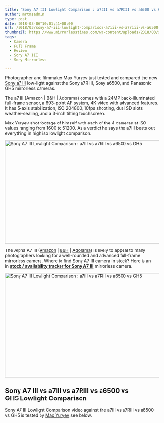 ```yaml
---
title: 'Sony A7 III Lowlight Comparison : a7III vs a7RIII vs a6500 vs GH5'
author: mrtmsadmin
type: post
date: 2018-03-06T10:01:41+00:00
url: /2018/03/sony-a7-iii-lowlight-comparison-a7iii-vs-a7riii-vs-a6500-vs-gh5/
thumbnail: https://www.mirrorlesstimes.com/wp-content/uploads/2018/03/sony-a7-iii-lowlight-comparison-a7iii-vs-a7riii-vs-a6500-vs-gh5-1-1.png
tags:
  - Camera
  - Full Frame
  - Review
  - Sony A7 III
  - Sony Mirrorless

---
```

Photographer and filmmaker Max Yuryev just tested and compared the new [Sony a7 III][1] low-light against the Sony a7R III, Sony a6500, and Panasonic GH5 mirrorless cameras.

The a7 III (<a href="https://www.amazon.com/dp/B07B43WPVK/?tag=daicamnew-20" target="_blank" rel="noopener noreferrer nofollow" data-wpel-link="external" data-amzn-asin="B07B43WPVK">Amazon</a> | <a href="https://www.bhphotovideo.com/c/product/1394217-REG/sony_ilce_7m3_alpha_a7_iii_mirrorless.html/BI/20175/KBID/14249" target="_new" rel="nofollow" data-wpel-link="external">B&H</a> | <a href="https://adorama.evyy.net/c/63923/51926/1036?u=https%3A%2F%2Fwww.adorama.com%2Fisoa7m3.html" target="_new" rel="nofollow" data-wpel-link="external">Adorama</a>) comes with a 24MP back-illuminated full-frame sensor, a 693-point AF system, 4K video with advanced features. It has 5-axis stabilization, ISO 204800, 10fps shooting, dual SD slots, weather-sealing, and a 3-inch tilting touchscreen.

Max Yuryev shot footage of himself with each of the 4 cameras at ISO values ranging from 1600 to 51200. As a verdict he says the a7III beats out everything in high iso lowlight comparison.<!--more-->

[<img class="aligncenter wp-image-1752 size-full" src="https://i0.wp.com/www.mirrorlesstimes.com/wp-content/uploads/2018/03/sony-a7-iii-lowlight-comparison-a7iii-vs-a7riii-vs-a6500-vs-gh5-1-1.png?resize=600%2C337&#038;ssl=1" alt="Sony A7 III Lowlight Comparison : a7III vs a7RIII vs a6500 vs GH5" width="600" height="337" srcset="https://i0.wp.com/www.mirrorlesstimes.com/wp-content/uploads/2018/03/sony-a7-iii-lowlight-comparison-a7iii-vs-a7riii-vs-a6500-vs-gh5-1-1.png?w=900&ssl=1 900w, https://i0.wp.com/www.mirrorlesstimes.com/wp-content/uploads/2018/03/sony-a7-iii-lowlight-comparison-a7iii-vs-a7riii-vs-a6500-vs-gh5-1-1.png?resize=470%2C264&ssl=1 470w, https://i0.wp.com/www.mirrorlesstimes.com/wp-content/uploads/2018/03/sony-a7-iii-lowlight-comparison-a7iii-vs-a7riii-vs-a6500-vs-gh5-1-1.png?resize=768%2C431&ssl=1 768w" sizes="(max-width: 600px) 100vw, 600px" data-recalc-dims="1" />][2]

The Alpha A7 III (<a href="https://www.amazon.com/dp/B07B43WPVK/?tag=daicamnew-20" target="_blank" rel="noopener noreferrer nofollow" data-wpel-link="external" data-amzn-asin="B07B43WPVK">Amazon</a> | <a href="https://www.bhphotovideo.com/c/product/1394217-REG/sony_ilce_7m3_alpha_a7_iii_mirrorless.html/BI/20175/KBID/14249" target="_new" rel="nofollow" data-wpel-link="external">B&H</a> | <a href="https://adorama.evyy.net/c/63923/51926/1036?u=https%3A%2F%2Fwww.adorama.com%2Fisoa7m3.html" target="_new" rel="nofollow" data-wpel-link="external">Adorama</a>) is likely to appeal to many photographers looking for a well-rounded and advanced full-frame mirrorless camera. Where to find Sony A7 III camera in stock? Here is an in [**stock / availability tracker for Sony A7 III**][3] mirrorless camera.

[<img class="aligncenter wp-image-1749 size-full" title="Sony A7 III Lowlight Comparison : a7III vs a7RIII vs a6500 vs GH5" src="https://i2.wp.com/www.mirrorlesstimes.com/wp-content/uploads/2018/03/sony-a7-iii-lowlight-comparison-a7iii-vs-a7riii-vs-a6500-vs-gh5.png?resize=600%2C342&#038;ssl=1" alt="Sony A7 III Lowlight Comparison : a7III vs a7RIII vs a6500 vs GH5" width="600" height="342" srcset="https://i2.wp.com/www.mirrorlesstimes.com/wp-content/uploads/2018/03/sony-a7-iii-lowlight-comparison-a7iii-vs-a7riii-vs-a6500-vs-gh5.png?w=900&ssl=1 900w, https://i2.wp.com/www.mirrorlesstimes.com/wp-content/uploads/2018/03/sony-a7-iii-lowlight-comparison-a7iii-vs-a7riii-vs-a6500-vs-gh5.png?resize=470%2C268&ssl=1 470w, https://i2.wp.com/www.mirrorlesstimes.com/wp-content/uploads/2018/03/sony-a7-iii-lowlight-comparison-a7iii-vs-a7riii-vs-a6500-vs-gh5.png?resize=768%2C438&ssl=1 768w" sizes="(max-width: 600px) 100vw, 600px" data-recalc-dims="1" />][4]

## Sony A7 III vs a7III vs a7RIII vs a6500 vs GH5 Lowlight Comparison

Sony A7 III Lowlight Comparison video against the a7III vs a7RIII vs a6500 vs GH5 is tested by <a href="http://maxyuryev.com/" target="_blank" rel="follow external noopener noreferrer" data-wpel-link="external">Max Yuryev</a> see below.

 [1]: https://www.mirrorlesstimes.com/tags/sony-a7-iii/
 [2]: https://i0.wp.com/www.mirrorlesstimes.com/wp-content/uploads/2018/03/sony-a7-iii-lowlight-comparison-a7iii-vs-a7riii-vs-a6500-vs-gh5-1-1.png?ssl=1
 [3]: https://www.dailycameranews.com/2018/03/sony-a7-iii-stock-availability-tracker/
 [4]: https://i2.wp.com/www.mirrorlesstimes.com/wp-content/uploads/2018/03/sony-a7-iii-lowlight-comparison-a7iii-vs-a7riii-vs-a6500-vs-gh5.png?ssl=1